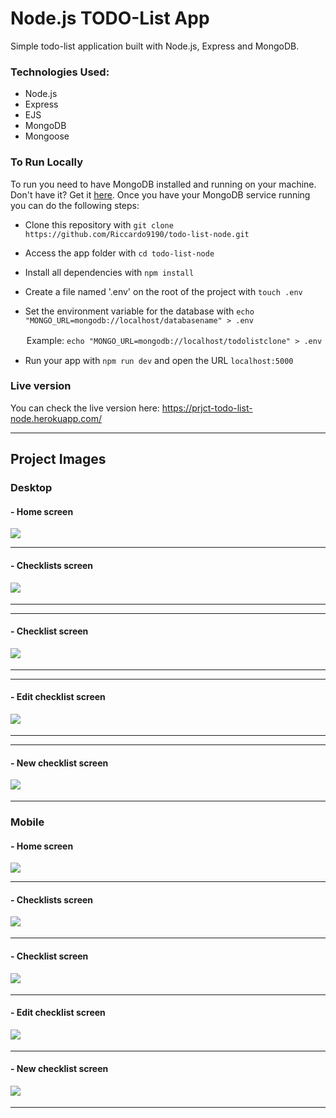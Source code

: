 # Node.js TODO-List App

Simple todo-list application built with Node.js, Express and MongoDB.

### Technologies Used:

- Node.js
- Express
- EJS
- MongoDB
- Mongoose

### To Run Locally

To run you need to have MongoDB installed and running on your machine. Don't have it? Get it [here](https://docs.mongodb.com/manual/installation/).
Once you have your MongoDB service running you can do the following steps:

- Clone this repository with ```git clone https://github.com/Riccardo9190/todo-list-node.git```

- Access the app folder with ```cd todo-list-node```

- Install all dependencies with ```npm install```

- Create a file named '.env' on the root of the project with ```touch .env```

- Set the environment variable for the database with ```echo "MONGO_URL=mongodb://localhost/databasename" > .env```

ㅤㅤExample: ```echo "MONGO_URL=mongodb://localhost/todolistclone" > .env```

- Run your app with ```npm run dev``` and open the URL ```localhost:5000```

### Live version

You can check the live version here: https://prjct-todo-list-node.herokuapp.com/

<hr/>

## Project Images

### Desktop

#### - Home screen
<img src="https://github.com/Riccardo9190/todo-list-node/blob/master/project_images/desktop/home_desktop.png" /> 

<hr/>

#### - Checklists screen
<img src="https://github.com/Riccardo9190/todo-list-node/blob/master/project_images/desktop/checklists_desktop.png" />ㅤ

<hr/>

<hr/>

#### - Checklist screen
<img src="https://github.com/Riccardo9190/todo-list-node/blob/master/project_images/desktop/checklist_desktop.png" />ㅤ

<hr/>

<hr/>

#### - Edit checklist screen
<img src="https://github.com/Riccardo9190/todo-list-node/blob/master/project_images/desktop/edit_desktop.png" />ㅤ

<hr/>

<hr/>

#### - New checklist screen
<img src="https://github.com/Riccardo9190/todo-list-node/blob/master/project_images/desktop/new_checklist_desktop.png" />ㅤ

<hr/>

### Mobile

#### - Home screen
<img src="https://github.com/Riccardo9190/todo-list-node/blob/master/project_images/mobile/home_mobile.png" /> 

<hr/>

#### - Checklists screen
<img src="https://github.com/Riccardo9190/todo-list-node/blob/master/project_images/mobile/checklists_mobile.png" />ㅤ

<hr/>

#### - Checklist screen
<img src="https://github.com/Riccardo9190/todo-list-node/blob/master/project_images/mobile/checklist_mobile.png" />ㅤ

<hr/>

#### - Edit checklist screen
<img src="https://github.com/Riccardo9190/todo-list-node/blob/master/project_images/mobile/edit_mobile.png" />ㅤ

<hr/>

#### - New checklist screen
<img src="https://github.com/Riccardo9190/todo-list-node/blob/master/project_images/mobile/new_checklist_mobile.png" />ㅤ

<hr/>
